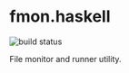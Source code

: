 fmon.haskell
============
![build status](https://travis-ci.org/tshm/fmon.haskell.svg?branch=master)

File monitor and runner utility.
